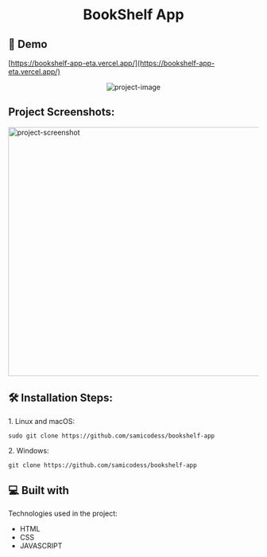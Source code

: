 <h1 align="center" id="title">BookShelf App</h1>



<h2>🚀 Demo</h2>

[https://bookshelf-app-eta.vercel.app/](https://bookshelf-app-eta.vercel.app/)

<p align="center"><img src="https://socialify.git.ci/samicodess/bookshelf-app/image?font=Source%20Code%20Pro&amp;language=1&amp;logo=https%3A%2F%2Fuser-images.githubusercontent.com%2F97249274%2F278816764-1ed8e504-629c-4db1-ab6a-04dff5a1a412.png&amp;name=1&amp;owner=1&amp;pattern=Solid&amp;stargazers=1&amp;theme=Dark" alt="project-image"></p>


<h2>Project Screenshots:</h2>

<img src="https://user-images.githubusercontent.com/97249274/278816764-1ed8e504-629c-4db1-ab6a-04dff5a1a412.png" alt="project-screenshot" width="700" height="500/">

<h2>🛠️ Installation Steps:</h2>

<p>1. Linux and macOS:</p>

```
sudo git clone https://github.com/samicodess/bookshelf-app
```

<p>2. Windows:</p>

```
git clone https://github.com/samicodess/bookshelf-app
```

  
  
<h2>💻 Built with</h2>

Technologies used in the project:

*   HTML
*   CSS
*   JAVASCRIPT
